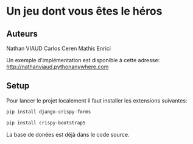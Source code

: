 
# Un jeu dont vous êtes le héros

## Auteurs
Nathan VIAUD
Carlos Ceren
Mathis Enrici

Un exemple d'implémentation est disponible à cette adresse: http://nathanviaud.pythonanywhere.com

## Setup
Pour lancer le projet localement il faut installer les extensions suivantes:
```bash
pip install django-crispy-forms
```
```bash
pip install crispy-bootstrap5
```
La base de donées est déjà dans le code source.
